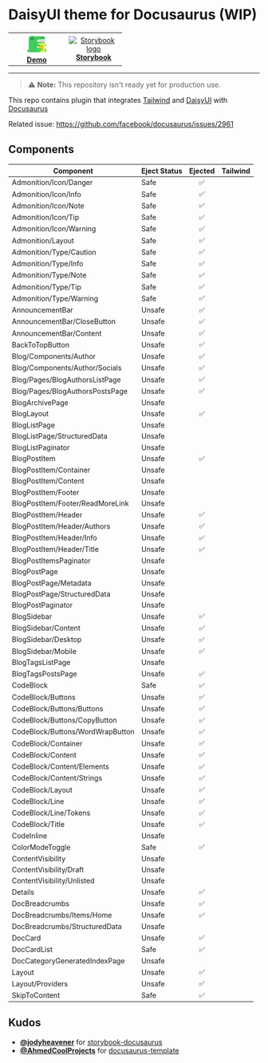 # DaisyUI theme for Docusaurus (WIP)

<table align="center">
  <tr>
    <td align="center" width="100">
      <a href="https://docusaurus-theme-daisyui.vercel.app/" target="_blank">
        <img src="./docs/static/img/docusaurus.png" width="40" height="40" alt="Docusaurus logo"><br/>
        <b>Demo</b>
      </a>
    </td>
    <td align="center" width="100">
      <a href="https://gurobokum.github.io/docusaurus-theme-daisyui/" target="_blank">
        <img src="https://avatars.githubusercontent.com/u/22632046?s=48&v=4" width="40" height="40" alt="Storybook logo"><br/>
        <b>Storybook</b>
      </a>
    </td>
  </tr>
</table>

---

> ⚠️ **Note:** This repository isn't ready yet for production use.

This repo contains plugin that integrates [Tailwind](https://github.com/tailwindlabs/tailwindcss) and [DaisyUI](https://github.com/saadeghi/daisyui) with [Docusaurus](https://github.com/facebook/docusaurus)

Related issue: https://github.com/facebook/docusaurus/issues/2961

## Components

| Component                        | Eject Status | Ejected | Tailwind |
| -------------------------------- | ------------ | :-----: | :------: |
| Admonition/Icon/Danger           | Safe         |   ✅    |          |
| Admonition/Icon/Info             | Safe         |   ✅    |          |
| Admonition/Icon/Note             | Safe         |   ✅    |          |
| Admonition/Icon/Tip              | Safe         |   ✅    |          |
| Admonition/Icon/Warning          | Safe         |   ✅    |          |
| Admonition/Layout                | Safe         |   ✅    |          |
| Admonition/Type/Caution          | Safe         |   ✅    |          |
| Admonition/Type/Info             | Safe         |   ✅    |          |
| Admonition/Type/Note             | Safe         |   ✅    |          |
| Admonition/Type/Tip              | Safe         |   ✅    |          |
| Admonition/Type/Warning          | Safe         |   ✅    |          |
| AnnouncementBar                  | Unsafe       |   ✅    |          |
| AnnouncementBar/CloseButton      | Unsafe       |   ✅    |          |
| AnnouncementBar/Content          | Unsafe       |   ✅    |          |
| BackToTopButton                  | Unsafe       |   ✅    |          |
| Blog/Components/Author           | Unsafe       |   ✅    |          |
| Blog/Components/Author/Socials   | Unsafe       |   ✅    |
| Blog/Pages/BlogAuthorsListPage   | Unsafe       |   ✅    |          |
| Blog/Pages/BlogAuthorsPostsPage  | Unsafe       |   ✅    |          |
| BlogArchivePage                  | Unsafe       |         |          |
| BlogLayout                       | Unsafe       |   ✅    |          |
| BlogListPage                     | Unsafe       |         |          |
| BlogListPage/StructuredData      | Unsafe       |         |          |
| BlogListPaginator                | Unsafe       |         |          |
| BlogPostItem                     | Unsafe       |   ✅    |          |
| BlogPostItem/Container           | Unsafe       |         |          |
| BlogPostItem/Content             | Unsafe       |         |          |
| BlogPostItem/Footer              | Unsafe       |         |          |
| BlogPostItem/Footer/ReadMoreLink | Unsafe       |         |          |
| BlogPostItem/Header              | Unsafe       |   ✅    |          |
| BlogPostItem/Header/Authors      | Unsafe       |   ✅    |          |
| BlogPostItem/Header/Info         | Unsafe       |   ✅    |          |
| BlogPostItem/Header/Title        | Unsafe       |   ✅    |          |
| BlogPostItemsPaginator           | Unsafe       |         |          |
| BlogPostPage                     | Unsafe       |         |          |
| BlogPostPage/Metadata            | Unsafe       |         |          |
| BlogPostPage/StructuredData      | Unsafe       |         |          |
| BlogPostPaginator                | Unsafe       |         |          |
| BlogSidebar                      | Unsafe       |   ✅    |          |
| BlogSidebar/Content              | Unsafe       |   ✅    |          |
| BlogSidebar/Desktop              | Unsafe       |   ✅    |          |
| BlogSidebar/Mobile               | Unsafe       |   ✅    |          |
| BlogTagsListPage                 | Unsafe       |         |          |
| BlogTagsPostsPage                | Unsafe       |   ✅    |          |
| CodeBlock                        | Safe         |   ✅    |          |
| CodeBlock/Buttons                | Unsafe       |   ✅    |          |
| CodeBlock/Buttons/Buttons        | Unsafe       |   ✅    |          |
| CodeBlock/Buttons/CopyButton     | Unsafe       |   ✅    |          |
| CodeBlock/Buttons/WordWrapButton | Unsafe       |   ✅    |          |
| CodeBlock/Container              | Unsafe       |   ✅    |          |
| CodeBlock/Content                | Unsafe       |   ✅    |          |
| CodeBlock/Content/Elements       | Unsafe       |   ✅    |          |
| CodeBlock/Content/Strings        | Unsafe       |   ✅    |          |
| CodeBlock/Layout                 | Unsafe       |   ✅    |          |
| CodeBlock/Line                   | Unsafe       |   ✅    |          |
| CodeBlock/Line/Tokens            | Unsafe       |   ✅    |          |
| CodeBlock/Title                  | Unsafe       |   ✅    |          |
| CodeInline                       | Unsafe       |         |          |
| ColorModeToggle                  | Safe         |   ✅    |          |
| ContentVisibility                | Unsafe       |         |          |
| ContentVisibility/Draft          | Unsafe       |         |          |
| ContentVisibility/Unlisted       | Unsafe       |         |          |
| Details                          | Unsafe       |   ✅    |          |
| DocBreadcrumbs                   | Unsafe       |   ✅    |          |
| DocBreadcrumbs/Items/Home        | Unsafe       |   ✅    |          |
| DocBreadcrumbs/StructuredData    | Unsafe       |         |          |
| DocCard                          | Unsafe       |   ✅    |          |
| DocCardList                      | Safe         |   ✅    |          |
| DocCategoryGeneratedIndexPage    | Unsafe       |         |          |
| Layout                           | Unsafe       |   ✅    |          |
| Layout/Providers                 | Unsafe       |   ✅    |          |
| SkipToContent                    | Safe         |   ✅    |          |

## Kudos

- **[@jodyheavener](https://github.com/jodyheavener)** for [storybook-docusaurus](https://github.com/jodyheavener/storybook-docusaurus/tree/main)
- **[@AhmedCoolProjects](https://github.com/AhmedCoolProjects)** for [docusaurus-template](https://github.com/AhmedCoolProjects/docusaurus-template/tree/main)
